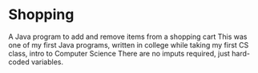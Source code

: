 # Shopping
A Java program to add and remove items from a shopping cart
This was one of my first Java programs, 
written in college while taking my first CS class, intro to Computer Science
There are no imputs required, just hard-coded variables.
